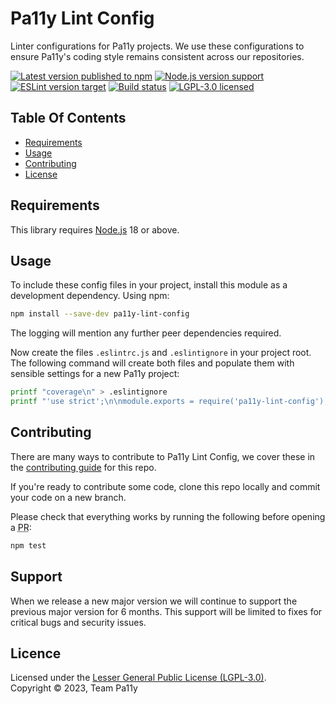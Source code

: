 # Pa11y Lint Config

Linter configurations for Pa11y projects. We use these configurations to ensure Pa11y's coding style remains consistent across our repositories.

[![Latest version published to npm][shield-npm]][info-npm]
[![Node.js version support][shield-node]][info-node]
[![ESLint version target][shield-eslint]][eslint]
[![Build status][shield-build]][info-build]
[![LGPL-3.0 licensed][shield-license]][info-license]

## Table Of Contents

- [Requirements](#requirements)
- [Usage](#usage)
- [Contributing](#contributing)
- [License](#license)

## Requirements

This library requires [Node.js] 18 or above.

## Usage

To include these config files in your project, install this module as a development dependency. Using npm:

```sh
npm install --save-dev pa11y-lint-config
```

The logging will mention any further peer dependencies required.

Now create the files `.eslintrc.js` and `.eslintignore` in your project root. The following command will create both files and populate them with sensible settings for a new Pa11y project:

```sh
printf "coverage\n" > .eslintignore
printf "'use strict';\n\nmodule.exports = require('pa11y-lint-config');\n" > .eslintrc.js
```

## Contributing

There are many ways to contribute to Pa11y Lint Config, we cover these in the [contributing guide](CONTRIBUTING.md) for this repo.

If you're ready to contribute some code, clone this repo locally and commit your code on a new branch.

Please check that everything works by running the following before opening a <abbr title="pull request">PR</abbr>:

```sh
npm test
```

## Support

When we release a new major version we will continue to support the previous major version for 6 months. This support will be limited to fixes for critical bugs and security issues.

## Licence

Licensed under the [Lesser General Public License (LGPL-3.0)](LICENSE).<br/>
Copyright &copy; 2023, Team Pa11y



[eslint]: http://eslint.org/
[issues]: https://github.com/pa11y/pa11y-lint-config/issues
[node.js]: https://nodejs.org/

[info-build]: https://github.com/pa11y/pa11y-lint-config/actions/workflows/tests.yml
[info-license]: LICENSE
[info-node]: package.json
[info-npm]: https://www.npmjs.com/package/pa11y-lint-config
[shield-build]: https://github.com/pa11y/pa11y-lint-config/actions/workflows/tests.yml/badge.svg
[shield-eslint]: https://img.shields.io/npm/dependency-version/pa11y-lint-config/dev/eslint
[shield-license]: https://img.shields.io/badge/license-LGPL%203.0-blue
[shield-node]: https://img.shields.io/node/v/pa11y-lint-config
[shield-npm]: https://img.shields.io/npm/v/pa11y-lint-config
